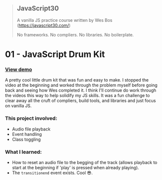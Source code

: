 > ## JavaScript30
> A vanilla JS practice course written by Wes Bos (https://javascript30.com/)
> 
> No frameworks. No compliers. No libraries. No boilerplate.

# 01 - JavaScript Drum Kit

### [View demo](https://willgorham.github.io/javascript30/01%20-%20JavaScript%20Drum%20Kit/index.html)

A pretty cool little drum kit that was fun and easy to make. I stopped the video at the beginning and worked through the problem myself before going back and seeing how Wes completed it. I think I'll continue do work through the videos this way to help solidify my JS skills. It was a fun challenge to clear away all the cruft of compliers, build tools, and libraries and just focus on vanilla JS.

### This project involved:

- Audio file playback
- Event handling
- Class toggling

### What I learned:

- How to reset an audio file to the begging of the track (allows playback to start at the beginning if 'play' is pressed when already playing).
- The `transitionend` event exists. Cool 😎.
